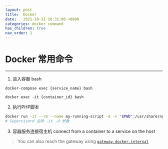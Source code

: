 ```yaml
---
layout: post
title:  Docker
date:   2021-10-31 20:31:00 +0800
categories: docker command
has_children: true
nav_order: 1
---
```




# Docker 常用命令
--------

1. 进入容器 bash

`docker-compose exec {service_name} bash`

`docker exec -it {container_id} bash`


2. 执行PHP脚本
```bash
docker run -it --rm --name my-running-script -d -v "$PWD":/usr/share/nginx/html/default -w /usr/share/nginx/html/default dnp_web_php72_fpm(images name) php ./yii queue/listen
# Supervisord 去除 -it -d 参数
```


3. 容器服务连接宿主机 connect from a container to a service on the host

> You can also reach the gateway using [`gateway.docker.internal`](https://docs.docker.com/desktop/networking/)


